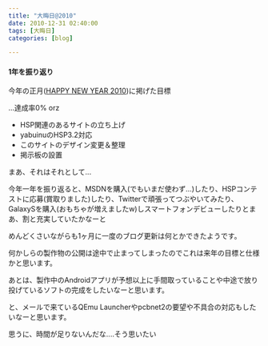 ```yaml
---
title: "大晦日@2010"
date: 2010-12-31 02:40:00
tags: [大晦日]
categories: [blog]

---
```


#### 1年を振り返り

今年の正月([HAPPY NEW YEAR 2010][1])に掲げた目標

 [1]: /blog/2011/01/01/happy-new-year-2010

...達成率0% orz

  * HSP関連のあるサイトの立ち上げ
  * yabuinuのHSP3.2対応
  * このサイトのデザイン変更＆整理
  * 掲示板の設置

まあ、それはそれとして...

今年一年を振り返ると、MSDNを購入(でもいまだ使わず...)したり、HSPコンテストに応募(賞取りました)したり、Twitterで頑張ってつぶやいてみたり、GalaxySを購入(おもちゃが増えましたw)しスマートフォンデビューしたりとまあ、割と充実していたかなーと

めんどくさいながらも1ヶ月に一度のブログ更新は何とかできたようです。

何かしらの製作物の公開は途中で止まってしまったのでこれは来年の目標と仕様かと思います。

あとは、製作中のAndroidアプリが予想以上に手間取っていることや中途で放り投げているソフトの完成をしたいなーと思います。

と、メールで来ているQEmu Launcherやpcbnet2の要望や不具合の対応もしたいなーと思います。

思うに、時間が足りないんだな....そう思いたい